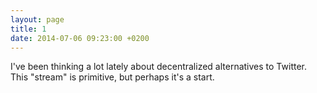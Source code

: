 ```yaml
---
layout: page
title: 1
date: 2014-07-06 09:23:00 +0200
---
```


I've been thinking a lot lately about decentralized alternatives to Twitter. This "stream" is primitive, but perhaps it's a start.
